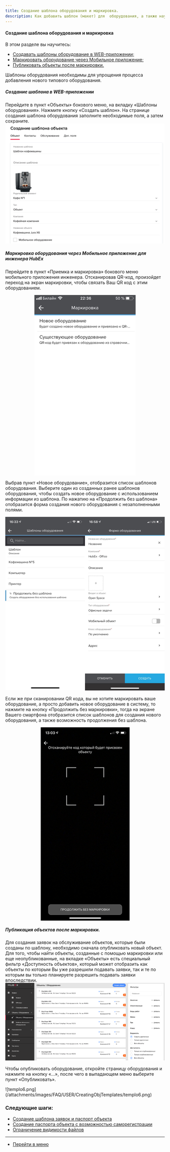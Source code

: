 ```yaml
---
title: Создание шаблона оборудования и маркировка.
description: Как добавить шаблон (макет) для  оборудования, а также научиться маркировать оборудования в системе HubEx?
---
```


<!-- Yandex.Metrika counter -->
<script type="text/javascript" >
   (function(m,e,t,r,i,k,a){m[i]=m[i]||function(){(m[i].a=m[i].a||[]).push(arguments)};
   m[i].l=1*new Date();k=e.createElement(t),a=e.getElementsByTagName(t)[0],k.async=1,k.src=r,a.parentNode.insertBefore(k,a)})
   (window, document, "script", "https://mc.yandex.ru/metrika/tag.js", "ym");
   ym('{{ site.yandex_metric }}', "init", {
        id:'{{ site.yandex_metric }}',
        clickmap:true,
        trackLinks:true,
        accurateTrackBounce:true,
        webvisor:true
   });
</script>
<noscript><div><img src="https://mc.yandex.ru/watch/'{{ site.yandex_metric }}'" style="position:absolute; left:-9999px;" alt="" /></div></noscript>
<!-- /Yandex.Metrika counter -->

#### Создание шаблона оборудования и маркировка
В этом разделе вы научитесь:
<html>
  <meta charset="utf-8">
  <title>Быстрый переход внутри документа</title>
 <ul>
       <li><a href="#webtempl">Создавать шаблоны оборудование в WEB-приложении;</a></li>
       <li><a href="#mobmark">Маркировать оборудование через Мобильное приложение;</a></li>
       <li><a href="#publication">Публиковать объекты после маркировки.</a></li>
 </ul>
</html>

Шаблоны оборудования необходимы для упрощения процесса добавления нового типового оборудования.

<h5 id="webtempl">Cоздание шаблона в WEB-приложении</h5>

Перейдите в пункт «Объекты» бокового меню, на вкладку «Шаблоны оборудования». Нажмите кнопку «Создать шаблон». На странице создания шаблона оборудования заполните необходимые поля, а затем сохраните.
![templo1.png](/attachments/images/FAQ/USER/CreatingObjTemplates/templo1.png)

<h5 id="mobmark">Маркировка оборудования через Мобильное приложение для инженера HubEx</h5>

Перейдите в пункт «Приемка и маркировка» бокового меню мобильного приложения инженера. Отсканировав QR-код, произойдет переход на экран маркировки, чтобы связать Ваш QR код с этим оборудованием.

<div>
  <img  style="margin: 0 auto; display: block; max-width: 100%;" src="/attachments/images/FAQ/USER/CreatingObjTemplates/templo2.jpg" />
</div>

  Выбрав пункт «Новое оборудование», отобразится список шаблонов оборудования. Выберите один из созданных ранее шаблонов оборудования, чтобы создать новое оборудование с использованием информации из шаблона. По нажатию на «Продолжить без шаблона» отобразится форма создания нового оборудования с незаполненными полями.

  <div style="display: flex;">
    <div>
      <img style="margin: 0 auto; width: 308px;" src="/attachments/images/FAQ/USER/CreatingObjTemplates/templo3.jpg" />
    </div>
    <div>
      <img style="margin: 0 auto; width: 308px;" src="/attachments/images/FAQ/USER/CreatingObjTemplates/templo7.jpg" />
    </div>
  </div>

  Если же при сканировании QR кода, вы не хотите маркировать ваше оборудование, а просто добавить новое оборудование в систему,  то нажмите на кнопку «Продолжить без маркировки», тогда на экране Вашего смартфона отобразится список шаблонов для создания нового оборудования, а также возможность продолжения без шаблона.

  <div>
    <img  style="margin: 0 auto; display: block; max-width: 100%;" src="/attachments/images/FAQ/USER/CreatingObjTemplates/templo4.jpg" />
  </div>

<h5 id="publication">Публикация объектов после маркировки.</h5>

  Для создания заявок на обслуживание объектов, которые были созданы по шаблону, необходимо сначала опубликовать новый объект.
  Для того, чтобы найти объекты, созданные с помощью маркировки или еще неопубликованные, на вкладке «Объекты» есть специальный фильтр «Доступность объектов», который может отобразить как объекты по которым Вы уже разрешили подавать заявки, так и те по которым вы только планируете разрешить подавать заявки впоследствии.
![templo5.png](/attachments/images/FAQ/USER/CreatingObjTemplates/templo5.png)
  <p>Чтобы опубликовать оборудование, откройте страницу оборудования и нажмите на кнопку «…», после чего в выпадающем меню выберите пункт «Опубликовать».</p>
![templo6.png](/attachments/images/FAQ/USER/CreatingObjTemplates/templo6.png)



### Следующие шаги:
- [Создание шаблона заявок и паспорт объекта](./CreatingTickTemplates.md)
- [Создание паспорта объекта с возможностью саморегистрации](./HowToMakePassport.md)
- [Ограничение видимости файлов](./ViewRestriction.md)



___
- [Перейти в меню](http://wiki.hubex.ru)

